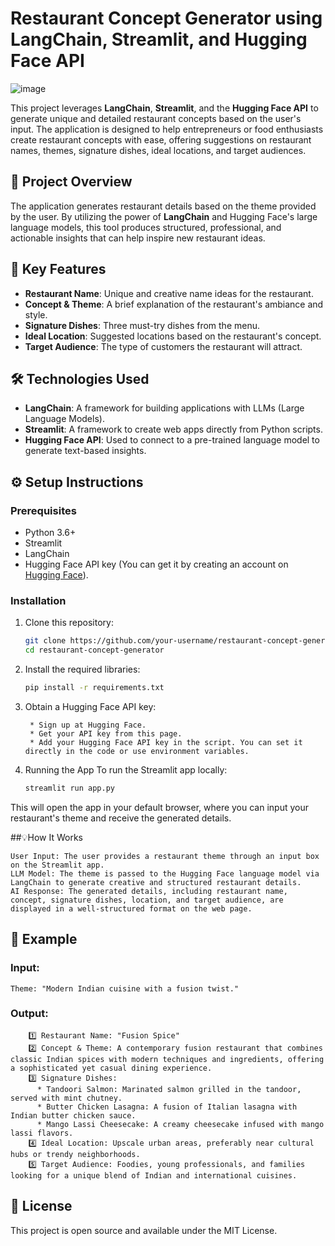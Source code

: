 # Restaurant Concept Generator using LangChain, Streamlit, and Hugging Face API
![image](https://github.com/user-attachments/assets/2f350c3f-65ed-43eb-bc0b-6dfff12bb12b)


This project leverages **LangChain**, **Streamlit**, and the **Hugging Face API** to generate unique and detailed restaurant concepts based on the user's input. The application is designed to help entrepreneurs or food enthusiasts create restaurant concepts with ease, offering suggestions on restaurant names, themes, signature dishes, ideal locations, and target audiences.

## 🚀 Project Overview

The application generates restaurant details based on the theme provided by the user. By utilizing the power of **LangChain** and Hugging Face's large language models, this tool produces structured, professional, and actionable insights that can help inspire new restaurant ideas.

## 🧠 Key Features
- **Restaurant Name**: Unique and creative name ideas for the restaurant.
- **Concept & Theme**: A brief explanation of the restaurant's ambiance and style.
- **Signature Dishes**: Three must-try dishes from the menu.
- **Ideal Location**: Suggested locations based on the restaurant's concept.
- **Target Audience**: The type of customers the restaurant will attract.

## 🛠️ Technologies Used
- **LangChain**: A framework for building applications with LLMs (Large Language Models).
- **Streamlit**: A framework to create web apps directly from Python scripts.
- **Hugging Face API**: Used to connect to a pre-trained language model to generate text-based insights.

## ⚙️ Setup Instructions

### Prerequisites
- Python 3.6+
- Streamlit
- LangChain
- Hugging Face API key (You can get it by creating an account on [Hugging Face](https://huggingface.co/)).

### Installation

1. Clone this repository:
   ```bash
   git clone https://github.com/your-username/restaurant-concept-generator.git
   cd restaurant-concept-generator


2. Install the required libraries:
   ```bash
   pip install -r requirements.txt
   
3. Obtain a Hugging Face API key:

        * Sign up at Hugging Face.
        * Get your API key from this page.
        * Add your Hugging Face API key in the script. You can set it directly in the code or use environment variables.

4. Running the App
To run the Streamlit app locally:
   ```bash
   streamlit run app.py
   
This will open the app in your default browser, where you can input your restaurant's theme and receive the generated details.

##💡How It Works

    User Input: The user provides a restaurant theme through an input box on the Streamlit app.
    LLM Model: The theme is passed to the Hugging Face language model via LangChain to generate creative and structured restaurant details.
    AI Response: The generated details, including restaurant name, concept, signature dishes, location, and target audience, are displayed in a well-structured format on the web page.
## 📝 Example

### Input:
    Theme: "Modern Indian cuisine with a fusion twist."
    
### Output:
        1️⃣ Restaurant Name: "Fusion Spice"
        2️⃣ Concept & Theme: A contemporary fusion restaurant that combines classic Indian spices with modern techniques and ingredients, offering a sophisticated yet casual dining experience.
        3️⃣ Signature Dishes:
          * Tandoori Salmon: Marinated salmon grilled in the tandoor, served with mint chutney.
          * Butter Chicken Lasagna: A fusion of Italian lasagna with Indian butter chicken sauce.
          * Mango Lassi Cheesecake: A creamy cheesecake infused with mango lassi flavors. 
        4️⃣ Ideal Location: Upscale urban areas, preferably near cultural hubs or trendy neighborhoods. 
        5️⃣ Target Audience: Foodies, young professionals, and families looking for a unique blend of Indian and international cuisines.
## 📄 License
This project is open source and available under the MIT License.
